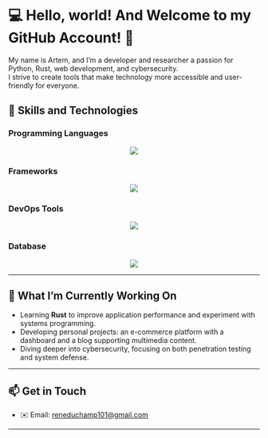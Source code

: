 # 💻 Hello, world! And Welcome to my GitHub Account! 👋  

My name is Artem, and I’m a developer and researcher a passion for Python, Rust, web development, and cybersecurity.  
I strive to create tools that make technology more accessible and user-friendly for everyone.

## 🚀 Skills and Technologies  

### Programming Languages  
<p align="center">
  <a href="https://skillicons.dev">
    <img src="https://skillicons.dev/icons?i=py,rust" />
  </a>
</p>

### Frameworks 
<p align="center">
  <a href="https://skillicons.dev">
    <img src="https://skillicons.dev/icons?i=django,rocket,sklearn,selenium,bootstrap,flask,tensorflow" />
  </a>
</p>  

### DevOps Tools
<p align="center">
  <a href="https://skillicons.dev">
    <img src="https://skillicons.dev/icons?i=docker,git,rabbitmq,redis" />
  </a>
</p>  

### Database
<p align="center">
  <a href="https://skillicons.dev">
    <img src="https://skillicons.dev/icons?i=postgres" />
  </a>
</p>  

---

## 🌱 What I’m Currently Working On  

- Learning **Rust** to improve application performance and experiment with systems programming.  
- Developing personal projects: an e-commerce platform with a dashboard and a blog supporting multimedia content.  
- Diving deeper into cybersecurity, focusing on both penetration testing and system defense.  

---

## 📫 Get in Touch  
- ✉️ Email: reneduchamp101@gmail.com
 

---


<!---
ArutyunyanA/ArutyunyanA is a ✨ special ✨ repository because its `README.md` (this file) appears on your GitHub profile.
You can click the Preview link to take a look at your changes.
--->
